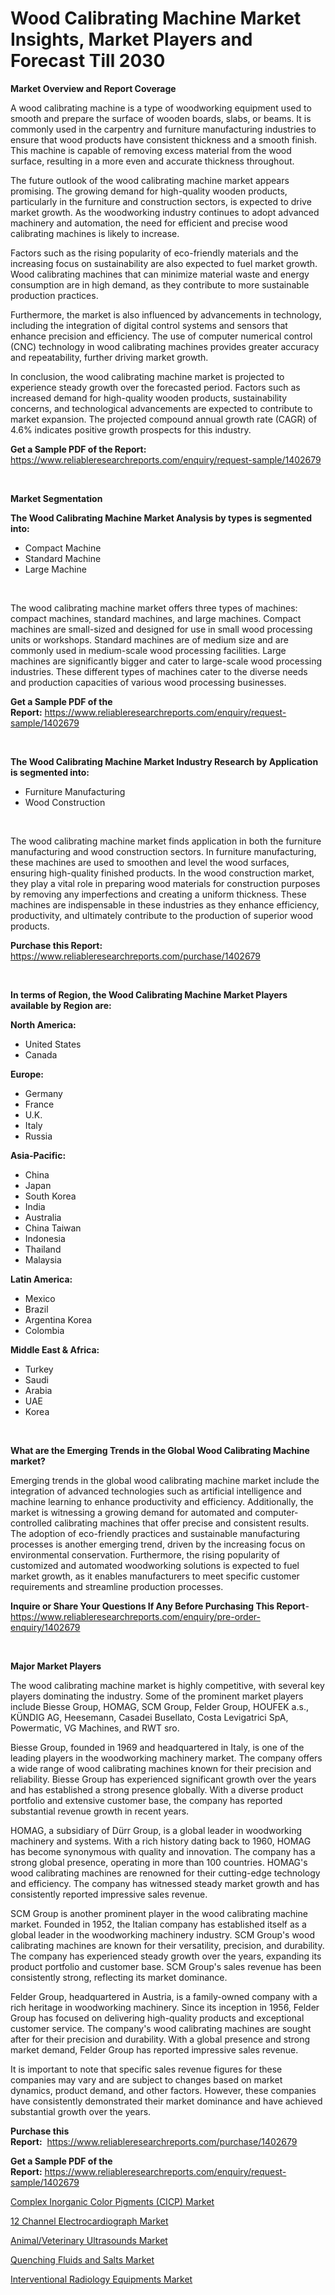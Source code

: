 <p><h1>Wood Calibrating Machine Market Insights, Market Players and Forecast Till 2030</h1></p><p><strong>Market Overview and Report Coverage</strong></p>
<p><p>A wood calibrating machine is a type of woodworking equipment used to smooth and prepare the surface of wooden boards, slabs, or beams. It is commonly used in the carpentry and furniture manufacturing industries to ensure that wood products have consistent thickness and a smooth finish. This machine is capable of removing excess material from the wood surface, resulting in a more even and accurate thickness throughout.</p><p>The future outlook of the wood calibrating machine market appears promising. The growing demand for high-quality wooden products, particularly in the furniture and construction sectors, is expected to drive market growth. As the woodworking industry continues to adopt advanced machinery and automation, the need for efficient and precise wood calibrating machines is likely to increase.</p><p>Factors such as the rising popularity of eco-friendly materials and the increasing focus on sustainability are also expected to fuel market growth. Wood calibrating machines that can minimize material waste and energy consumption are in high demand, as they contribute to more sustainable production practices.</p><p>Furthermore, the market is also influenced by advancements in technology, including the integration of digital control systems and sensors that enhance precision and efficiency. The use of computer numerical control (CNC) technology in wood calibrating machines provides greater accuracy and repeatability, further driving market growth.</p><p>In conclusion, the wood calibrating machine market is projected to experience steady growth over the forecasted period. Factors such as increased demand for high-quality wooden products, sustainability concerns, and technological advancements are expected to contribute to market expansion. The projected compound annual growth rate (CAGR) of 4.6% indicates positive growth prospects for this industry.</p></p>
<p><strong>Get a Sample PDF of the Report:</strong> <a href="https://www.reliableresearchreports.com/enquiry/request-sample/1402679">https://www.reliableresearchreports.com/enquiry/request-sample/1402679</a></p>
<p>&nbsp;</p>
<p><strong>Market Segmentation</strong></p>
<p><strong>The Wood Calibrating Machine Market Analysis by types is segmented into:</strong></p>
<p><ul><li>Compact Machine</li><li>Standard Machine</li><li>Large Machine</li></ul></p>
<p>&nbsp;</p>
<p><p>The wood calibrating machine market offers three types of machines: compact machines, standard machines, and large machines. Compact machines are small-sized and designed for use in small wood processing units or workshops. Standard machines are of medium size and are commonly used in medium-scale wood processing facilities. Large machines are significantly bigger and cater to large-scale wood processing industries. These different types of machines cater to the diverse needs and production capacities of various wood processing businesses.</p></p>
<p><strong>Get a Sample PDF of the Report:</strong>&nbsp;<a href="https://www.reliableresearchreports.com/enquiry/request-sample/1402679">https://www.reliableresearchreports.com/enquiry/request-sample/1402679</a></p>
<p>&nbsp;</p>
<p><strong>The Wood Calibrating Machine Market Industry Research by Application is segmented into:</strong></p>
<p><ul><li>Furniture Manufacturing</li><li>Wood Construction</li></ul></p>
<p>&nbsp;</p>
<p><p>The wood calibrating machine market finds application in both the furniture manufacturing and wood construction sectors. In furniture manufacturing, these machines are used to smoothen and level the wood surfaces, ensuring high-quality finished products. In the wood construction market, they play a vital role in preparing wood materials for construction purposes by removing any imperfections and creating a uniform thickness. These machines are indispensable in these industries as they enhance efficiency, productivity, and ultimately contribute to the production of superior wood products.</p></p>
<p><strong>Purchase this Report:</strong>&nbsp; <a href="https://www.reliableresearchreports.com/purchase/1402679">https://www.reliableresearchreports.com/purchase/1402679</a></p>
<p>&nbsp;</p>
<p><strong>In terms of Region, the Wood Calibrating Machine Market Players available by Region are:</strong></p>
<p>
    <p> <strong> North America: </strong>
        <ul>
            <li>United States</li>
            <li>Canada</li>
        </ul>
        </p> 
    <p> <strong> Europe: </strong>
        <ul>
            <li>Germany</li>
            <li>France</li>
            <li>U.K.</li>
            <li>Italy</li>
            <li>Russia</li>
        </ul>
        </p> 
    <p> <strong> Asia-Pacific: </strong>
        <ul>
            <li>China</li>
            <li>Japan</li>
            <li>South Korea</li>
            <li>India</li>
            <li>Australia</li>
            <li>China Taiwan</li>
            <li>Indonesia</li>
            <li>Thailand</li>
            <li>Malaysia</li>
        </ul>
        </p> 
    <p> <strong> Latin America: </strong>
        <ul>
            <li>Mexico</li>
            <li>Brazil</li>
            <li>Argentina Korea</li>
            <li>Colombia</li>
        </ul>
        </p> 
    <p> <strong> Middle East & Africa: </strong>
        <ul>
            <li>Turkey</li>
            <li>Saudi</li>
            <li>Arabia</li>
            <li>UAE</li>
            <li>Korea</li>
        </ul>
    </p>
    </p>
<p>&nbsp;</p>
<p><strong>What are the Emerging Trends in the Global Wood Calibrating Machine market?</strong></p>
<p><p>Emerging trends in the global wood calibrating machine market include the integration of advanced technologies such as artificial intelligence and machine learning to enhance productivity and efficiency. Additionally, the market is witnessing a growing demand for automated and computer-controlled calibrating machines that offer precise and consistent results. The adoption of eco-friendly practices and sustainable manufacturing processes is another emerging trend, driven by the increasing focus on environmental conservation. Furthermore, the rising popularity of customized and automated woodworking solutions is expected to fuel market growth, as it enables manufacturers to meet specific customer requirements and streamline production processes.</p></p>
<p><strong>Inquire or Share Your Questions If Any Before Purchasing This Report</strong>- <a href="https://www.reliableresearchreports.com/enquiry/pre-order-enquiry/1402679">https://www.reliableresearchreports.com/enquiry/pre-order-enquiry/1402679</a></p>
<p>&nbsp;</p>
<p><strong>Major Market Players</strong></p>
<p><p>The wood calibrating machine market is highly competitive, with several key players dominating the industry. Some of the prominent market players include Biesse Group, HOMAG, SCM Group, Felder Group, HOUFEK a.s., KÜNDIG AG, Heesemann, Casadei Busellato, Costa Levigatrici SpA, Powermatic, VG Machines, and RWT sro.</p><p>Biesse Group, founded in 1969 and headquartered in Italy, is one of the leading players in the woodworking machinery market. The company offers a wide range of wood calibrating machines known for their precision and reliability. Biesse Group has experienced significant growth over the years and has established a strong presence globally. With a diverse product portfolio and extensive customer base, the company has reported substantial revenue growth in recent years.</p><p>HOMAG, a subsidiary of Dürr Group, is a global leader in woodworking machinery and systems. With a rich history dating back to 1960, HOMAG has become synonymous with quality and innovation. The company has a strong global presence, operating in more than 100 countries. HOMAG's wood calibrating machines are renowned for their cutting-edge technology and efficiency. The company has witnessed steady market growth and has consistently reported impressive sales revenue.</p><p>SCM Group is another prominent player in the wood calibrating machine market. Founded in 1952, the Italian company has established itself as a global leader in the woodworking machinery industry. SCM Group's wood calibrating machines are known for their versatility, precision, and durability. The company has experienced steady growth over the years, expanding its product portfolio and customer base. SCM Group's sales revenue has been consistently strong, reflecting its market dominance.</p><p>Felder Group, headquartered in Austria, is a family-owned company with a rich heritage in woodworking machinery. Since its inception in 1956, Felder Group has focused on delivering high-quality products and exceptional customer service. The company's wood calibrating machines are sought after for their precision and durability. With a global presence and strong market demand, Felder Group has reported impressive sales revenue.</p><p>It is important to note that specific sales revenue figures for these companies may vary and are subject to changes based on market dynamics, product demand, and other factors. However, these companies have consistently demonstrated their market dominance and have achieved substantial growth over the years.</p></p>
<p><strong>Purchase this Report:</strong>&nbsp;&nbsp;<a href="https://www.reliableresearchreports.com/purchase/1402679">https://www.reliableresearchreports.com/purchase/1402679</a></p>
<p></p>
<p><strong>Get a Sample PDF of the Report:</strong>&nbsp;<a href="https://www.reliableresearchreports.com/enquiry/request-sample/1402679">https://www.reliableresearchreports.com/enquiry/request-sample/1402679</a></p>
<p><p><a href="https://github.com/smritireportprime/Market-Research-Report-List-1/blob/main/complex-inorganic-color-pigments-cicp-market.md">Complex Inorganic Color Pigments (CICP) Market</a></p><p><a href="https://medium.com/@loririce03/12-channel-electrocardiograph-market-share-evolution-and-market-growth-trends-2023-2030-fbceefe7b235">12 Channel Electrocardiograph Market</a></p><p><a href="https://medium.com/@kcekkboop72786/animal-veterinary-ultrasounds-market-size-reveals-the-best-marketing-channels-in-global-industry-1235776762fb">Animal/Veterinary Ultrasounds Market</a></p><p><a href="https://github.com/jhonwin654/Market-Research-Report-List-1/blob/main/quenching-fluids-and-salts-market.md">Quenching Fluids and Salts Market</a></p><p><a href="https://medium.com/@catherinemartinez15/interventional-radiology-equipments-market-competitive-analysis-market-trends-and-forecast-to-322321174394">Interventional Radiology Equipments Market</a></p></p>